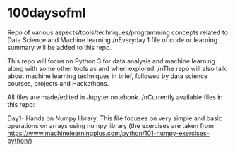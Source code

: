 # 100daysofml

Repo of various aspects/tools/techniques/programming concepts related to Data Science and Machine learning
/nEveryday 1 file of code or learning summary will be added to this repo.

This repo will focus on Python 3 for data analysis and machine learning along with some other tools as and when explored.
/nThe repo will also talk about machine learning techniques in brief, followed by data science courses, projects and Hackathons.

All files are made/edited in Jupyter notebook.
/nCurrently available files in this repo:

Day1- Hands on Numpy library: This file focuses on very simple and basic operations on arrays using numpy library (the exercises are taken from https://www.machinelearningplus.com/python/101-numpy-exercises-python/)
